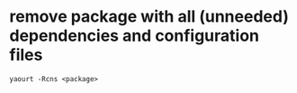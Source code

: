 # remove package with all (unneeded) dependencies and configuration files

```
yaourt -Rcns <package>
```

